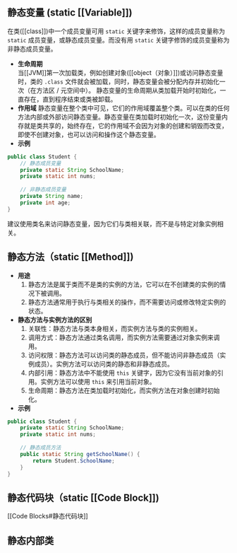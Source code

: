 ## 静态变量 (static [[Variable]])
在类([[class]])中一个成员变量可用 `static` 关键字来修饰，这样的成员变量称为 `static` 成员变量，或静态成员变量。而没有用 `static` 关键字修饰的成员变量称为非静态成员变量。
- **生命周期**  
	当[[JVM]]第一次加载类，例如创建对象([[object（对象）]])或访问静态变量时，类的 `.class` 文件就会被加载，同时，静态变量会被分配内存并初始化一次（在方法区 / 元空间中）。
	静态变量的生命周期从类加载开始时初始化，一直存在，直到程序结束或类被卸载。
- **作用域**
	静态变量在整个类中可见，它们的作用域覆盖整个类。可以在类的任何方法内部或外部访问静态变量。静态变量在类加载时初始化一次，这份变量内存就是类共享的，始终存在，它的作用域不会因为对象的创建和销毁而改变，即使不创建对象，也可以访问和操作这个静态变量。
- **示例** 
```java
public class Student {
    // 静态成员变量
    private static String SchoolName;
    private static int nums;
    
    // 非静态成员变量
    private String name;
    private int age;
}
```
建议使用类名来访问静态变量，因为它们与类相关联，而不是与特定对象实例相关。

## 静态方法（static [[Method]])
- **用途**  
	1. 静态方法是属于类而不是类的实例的方法，它可以在不创建类的实例的情况下被调用。
	2. 静态方法通常用于执行与类相关的操作，而不需要访问或修改特定实例的状态。
- **静态方法与实例方法的区别**  
	1. 关联性：静态方法与类本身相关，而实例方法与类的实例相关。
	2. 调用方式：静态方法通过类名调用，而实例方法需要通过对象实例来调用。
	3. 访问权限：静态方法可以访问类的静态成员，但不能访问非静态成员（实例成员）。实例方法可以访问类的静态和非静态成员。
	4. 内部引用：静态方法中不能使用 `this` 关键字，因为它没有当前对象的引用。实例方法可以使用 `this` 来引用当前对象。
	5. 生命周期：静态方法在类加载时初始化，而实例方法在对象创建时初始化。
- **示例**
```java
public class Student {
    private static String SchoolName;
    private static int nums;
    
    // 静态成员方法
    public static String getSchoolName() {
        return Student.SchoolName;
    }
}
```

## 静态代码块（static [[Code Block]])
[[Code Blocks#静态代码块]]

## 静态内部类